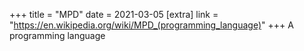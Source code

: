 +++
title = "MPD"
date = 2021-03-05
[extra]
link = "https://en.wikipedia.org/wiki/MPD_(programming_language)"
+++
A programming language

